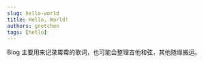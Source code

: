 ```yaml
---
slug: hello-world
title: Hello, World!
authors: gretchen
tags: [hello]
---
```


Blog 主要用来记录霉霉的歌词，也可能会整理吉他和弦，其他随缘搬运。
